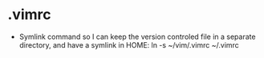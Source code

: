 # .vimrc

- Symlink command so I can keep the version controled file in a separate directory, and have a symlink in HOME:
ln -s ~/vim/.vimrc ~/.vimrc

